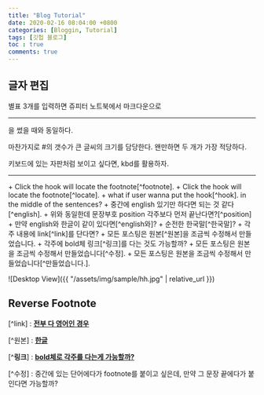 ```yaml
---
title: "Blog Tutorial"
date: 2020-02-16 08:04:00 +0800
categories: [Bloggin, Tutorial]
tags: [깃헙 블로그]
toc : true
comments: true
---
```


## 글자 편집
별표 3개를 입력하면 쥬피터 노트북에서 마크다운으로 <hr>을 썼을 때와 동일하다.

마찬가지로 #의 갯수가 큰 글씨의 크기를 담당한다. 왠만하면 두 개가 가장 적당하다.

<kbd>키보드</kbd>에 있는 자판처럼 보이고 싶다면, kbd를 활용하자.


<hr>
+ Click the hook will locate the footnote[^footnote].  
+ Click the hook will locate the footnote[^locate].  
+ what if user wanna put the hook[^hook]. in the middle of the sentences?  
+ 중간에 english 있기만 하다면 되는 것 같다[^english].  
+ 위와 동일한데 문장부호 position 각주보다 먼저 끝난다면?[^position]  
+ 만약 english와 한글이 같이 있다면[^english와]?  
+ 순전한 한국말[^한국말]?  
+ 각주 내용에 link[^link]를 단다면?  
+ 모든 포스팅은 원본[^원본]을 조금씩 수정해서 만들었습니다.  
+ 각주에 bold체 링크[^링크]를 다는 것도 가능할까?  
+ 모든 포스팅은 원본을 조금씩 수정해서 만들었습니다[^수정].
+ 모든 포스팅은 원본을 조금씩 수정해서 만들었습니다[^만들었습니다.].

![Desktop View]({{ "/assets/img/sample/hh.jpg" | relative_url }})

## Reverse Footnote
[^footnote]: The footnote source.

[^locate]: 각주는 각주인데, 해당되는 각주 바로 뒤에 따라나오지 않은 경우.

[^hook]: 문장 중간의 단어에 각주를 붙이고, 바로 그 뒤에 집어넣은 경우.  

[^english]: 영어와 한글이 섞여있는 문장 속에서 영어를 각주로 땀.

[^position]: 문장부호가 먼저 끝나는 경우.  

[^english와]: 영어 한글이 섞인 경우.

[^한국말]: 순전한 한국말에다가 가장 끝 위치에 각주를 단다면?

[^link] : [**전부 다 영어인 경우**](https://github.com/cotes2020/jekyll-theme-chirpy/)  

[^원본] : [**한글**](https://github.com/cotes2020/jekyll-theme-chirpy/)  

[^**링크**] : [**bold체로 각주를 다는게 가능할까?**](https://github.com/cotes2020/jekyll-theme-chirpy/)  

[^수정] : 중간에 있는 단어에다가 footnote를 붙이고 싶은데, 만약 그 문장 끝에다가 붙인다면 가능할까?
